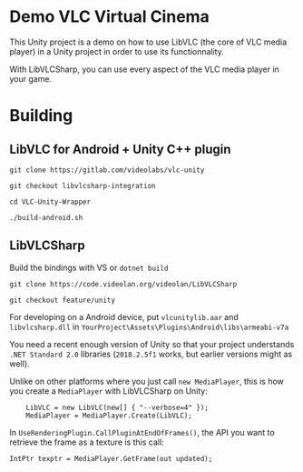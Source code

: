 Demo VLC Virtual Cinema
=======================

This Unity project is a demo on how to use LibVLC (the core of VLC
media player) in a Unity project in order to use its functionnality.

With LibVLCSharp, you can use every aspect of the VLC media player in your game.

# Building

## LibVLC for Android + Unity C++ plugin

`git clone https://gitlab.com/videolabs/vlc-unity`

`git checkout libvlcsharp-integration`

`cd VLC-Unity-Wrapper`

`./build-android.sh`

## LibVLCSharp

Build the bindings with VS or `dotnet build` 

`git clone https://code.videolan.org/videolan/LibVLCSharp`

`git checkout feature/unity`

For developing on a Android device, put `vlcunitylib.aar` and `libvlcsharp.dll` in `YourProject\Assets\Plugins\Android\libs\armeabi-v7a`

You need a recent enough version of Unity so that your project understands `.NET Standard 2.0` libraries (`2018.2.5f1` works, but earlier versions might as well).

Unlike on other platforms where you just call `new MediaPlayer`, this is how you create a `MediaPlayer` with LibVLCSharp on Unity:
```
    LibVLC = new LibVLC(new[] { "--verbose=4" });
    MediaPlayer = MediaPlayer.Create(LibVLC);
```

In `UseRenderingPlugin.CallPluginAtEndOfFrames()`, the API you want to retrieve the frame as a texture is this call:

`IntPtr texptr = MediaPlayer.GetFrame(out updated);`